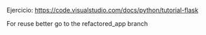 Ejercicio:  https://code.visualstudio.com/docs/python/tutorial-flask

For reuse better go to the refactored_app branch